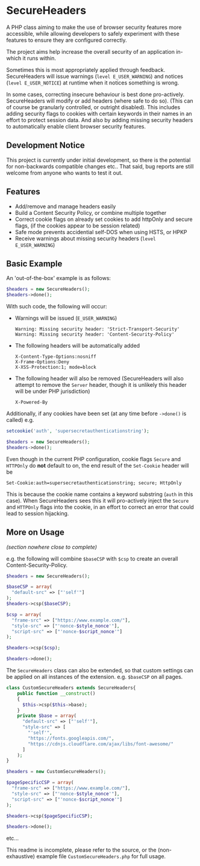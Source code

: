 # SecureHeaders
A PHP class aiming to make the use of browser security features more accessible, while allowing developers to safely experiment with these features to ensure they are configured correctly.

The project aims help increase the overall security of an application in-which it runs within. 

Sometimes this is most appropriately applied through feedback. SecureHeaders will issue warnings (`level E_USER_WARNING`) and notices (`level E_USER_NOTICE`) at runtime when it notices something is wrong. 

In some cases, correcting insecure behaviour is best done pro-actively. SecureHeaders will modify or add headers (where safe to do so). (This can of course be granularly controlled, or outright disabled). This includes adding security flags to cookies with certain keywords in their names in an effort to protect session data. And also by adding missing security headers to automatically enable client browser security features.

## Development Notice
This project is currently under initial development, so there is the potential for non-backwards compatible changes etc.. That said, bug reports are still welcome from anyone who wants to test it out.

## Features
* Add/remove and manage headers easily
* Build a Content Security Policy, or combine multiple together
* Correct cookie flags on already set cookies to add httpOnly and secure flags, (if the cookies appear to be session related)
* Safe mode prevents accidential self-DOS when using HSTS, or HPKP
* Receive warnings about missing security headers (`level E_USER_WARNING`)

## Basic Example
An 'out-of-the-box' example is as follows:
```php
$headers = new SecureHeaders();
$headers->done();
```

With such code, the following will occur:
* Warnings will be issued (`E_USER_WARNING`)

  ```
  Warning: Missing security header: 'Strict-Transport-Security'
  Warning: Missing security header: 'Content-Security-Policy'
  ```
* The following headers will be automatically added

  ```
  X-Content-Type-Options:nosniff
  X-Frame-Options:Deny
  X-XSS-Protection:1; mode=block
  ``` 
* The following header will also be removed (SecureHeaders will also attempt to remove the `Server` header, though it is unlikely this header will be under PHP jurisdiction)
  
  ```
  X-Powered-By
  ```


Additionally, if any cookies have been set (at any time before `->done()` is called) e.g.
```php
setcookie('auth', 'supersecretauthenticationstring');

$headers = new SecureHeaders();
$headers->done();
```
Even though in the current PHP configuration, cookie flags `Secure` and `HTTPOnly` do **not** default to on, the end result of the `Set-Cookie` header will be
```
Set-Cookie:auth=supersecretauthenticationstring; secure; HttpOnly
```

This is because the cookie name contains a keyword substring (`auth` in this case). When SecureHeaders sees this it will pro-actively inject the `Secure` and `HTTPOnly` flags into the cookie, in an effort to correct an error that could lead to session hijacking.


## More on Usage
*(section nowhere close to complete)*

e.g. the following will combine `$baseCSP` with `$csp` to create an overall Content-Security-Policy.
```php
$headers = new SecureHeaders();

$baseCSP = array(
  "default-src" => ["'self'"]
);
$headers->csp($baseCSP);

$csp = array(
  "frame-src" => ["https://www.example.com/"],
  "style-src" => ["'nonce-$style_nonce'"],
  "script-src" => ["'nonce-$script_nonce'"]
);

$headers->csp($csp);

$headers->done();
```

The `SecureHeaders` class can also be extended, so that custom settings can be applied on all instances of the extension.
e.g. `$baseCSP` on all pages.

```php
class CustomSecureHeaders extends SecureHeaders{
    public function __construct()
    {
      $this->csp($this->base);
    }
    private $base = array(
      "default-src" => ["'self'"],
      "style-src" => [
        "'self'",
        "https://fonts.googleapis.com/",
        "https://cdnjs.cloudflare.com/ajax/libs/font-awesome/"
      ]
    );
}
```

```php
$headers = new CustomSecureHeaders();

$pageSpecificCSP = array(
  "frame-src" => ["https://www.example.com/"],
  "style-src" => ["'nonce-$style_nonce'"],
  "script-src" => ["'nonce-$script_nonce'"]
);

$headers->csp($pageSpecificCSP);

$headers->done();
```

etc...

This readme is incomplete, please refer to the source, or the (non-exhaustive) example file `CustomSecureHeaders.php` for full usage.

